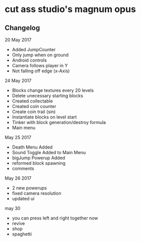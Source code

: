 # cut ass studio's magnum opus


Changelog
---
20 May 2017

- Added JumpCounter
- Only jump when on ground
- Android controls
- Camera follows player in Y
- Not falling off edge (x-Axis)

24 May 2017

- Blocks change textures every 20 levels
- Delete unecessary starting blocks
- Created collectable
- Created coin counter
- Create coin trail (sin)
- Instantiate blocks on level start
- Tinker with block generation/destroy formula
- Main menu

May 25 2017

- Death Menu Added
- Sound Toggle Added to Main Menu
- bigJump Powerup Added
- reformed block spawning
- comments

May 26 2017

- 2 new powerups
- fixed camera resolution
- updated ui

may 30

- you can press left and right together now
- revive
- shop
- spaghetti
